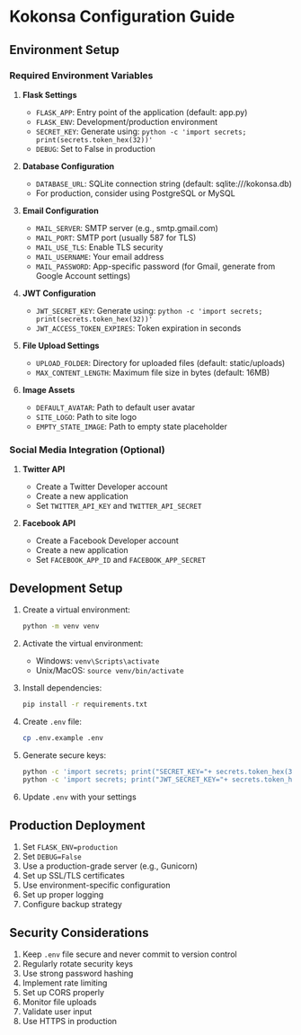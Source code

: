 # Kokonsa Configuration Guide

## Environment Setup

### Required Environment Variables

1. **Flask Settings**
   - `FLASK_APP`: Entry point of the application (default: app.py)
   - `FLASK_ENV`: Development/production environment
   - `SECRET_KEY`: Generate using: `python -c 'import secrets; print(secrets.token_hex(32))'`
   - `DEBUG`: Set to False in production

2. **Database Configuration**
   - `DATABASE_URL`: SQLite connection string (default: sqlite:///kokonsa.db)
   - For production, consider using PostgreSQL or MySQL

3. **Email Configuration**
   - `MAIL_SERVER`: SMTP server (e.g., smtp.gmail.com)
   - `MAIL_PORT`: SMTP port (usually 587 for TLS)
   - `MAIL_USE_TLS`: Enable TLS security
   - `MAIL_USERNAME`: Your email address
   - `MAIL_PASSWORD`: App-specific password (for Gmail, generate from Google Account settings)

4. **JWT Configuration**
   - `JWT_SECRET_KEY`: Generate using: `python -c 'import secrets; print(secrets.token_hex(32))'`
   - `JWT_ACCESS_TOKEN_EXPIRES`: Token expiration in seconds

5. **File Upload Settings**
   - `UPLOAD_FOLDER`: Directory for uploaded files (default: static/uploads)
   - `MAX_CONTENT_LENGTH`: Maximum file size in bytes (default: 16MB)

6. **Image Assets**
   - `DEFAULT_AVATAR`: Path to default user avatar
   - `SITE_LOGO`: Path to site logo
   - `EMPTY_STATE_IMAGE`: Path to empty state placeholder

### Social Media Integration (Optional)

1. **Twitter API**
   - Create a Twitter Developer account
   - Create a new application
   - Set `TWITTER_API_KEY` and `TWITTER_API_SECRET`

2. **Facebook API**
   - Create a Facebook Developer account
   - Create a new application
   - Set `FACEBOOK_APP_ID` and `FACEBOOK_APP_SECRET`

## Development Setup

1. Create a virtual environment:
   ```bash
   python -m venv venv
   ```

2. Activate the virtual environment:
   - Windows: `venv\Scripts\activate`
   - Unix/MacOS: `source venv/bin/activate`

3. Install dependencies:
   ```bash
   pip install -r requirements.txt
   ```

4. Create `.env` file:
   ```bash
   cp .env.example .env
   ```

5. Generate secure keys:
   ```bash
   python -c 'import secrets; print("SECRET_KEY="+ secrets.token_hex(32))'
   python -c 'import secrets; print("JWT_SECRET_KEY="+ secrets.token_hex(32))'
   ```

6. Update `.env` with your settings

## Production Deployment

1. Set `FLASK_ENV=production`
2. Set `DEBUG=False`
3. Use a production-grade server (e.g., Gunicorn)
4. Set up SSL/TLS certificates
5. Use environment-specific configuration
6. Set up proper logging
7. Configure backup strategy


## Security Considerations

1. Keep `.env` file secure and never commit to version control
2. Regularly rotate security keys
3. Use strong password hashing
4. Implement rate limiting
5. Set up CORS properly
6. Monitor file uploads
7. Validate user input
8. Use HTTPS in production